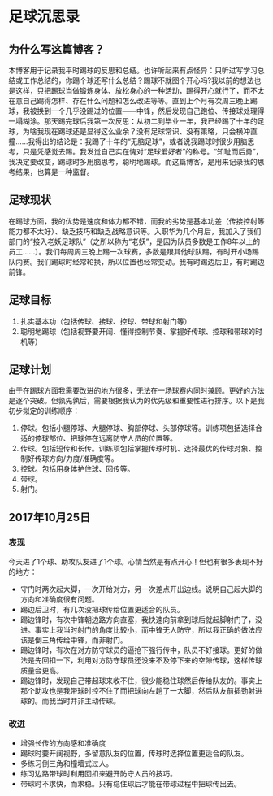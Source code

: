 # 足球沉思录

## 为什么写这篇博客？
本博客用于记录我平时踢球的反思和总结。也许听起来有点怪异：只听过写学习总结或工作总结的，你踢个球还写什么总结？踢球不就图个开心吗?我以前的想法也是这样，只把踢球当做锻炼身体、放松身心的一种活动，踢得开心就行了，而不太在意自己踢得怎样、存在什么问题和怎么改进等等。直到上个月有次周三晚上踢球，我被换到一个几乎没踢过的位置——中锋，然后发现自己跑位、传接球处理得一塌糊涂。那天踢完球后我第一次反思：从初二到毕业一年，我已经踢了十年的足球，为啥我现在踢球还是显得这么业余？没有足球常识、没有策略，只会横冲直撞......我得出的结论是：我踢了十年的“无脑足球”，或者说我踢球时很少用脑思考，只是凭感觉去踢。我发觉自己实在愧对“足球爱好者”的称号。“知耻而后勇”，我决定要改变，踢球时多用脑思考，聪明地踢球。而这篇博客，是用来记录我的思考结果，也算是一种监督。

## 足球现状
在踢球方面，我的优势是速度和体力都不错，而我的劣势是基本功差（传接控射等能力都不太好）、缺乏技巧和缺乏战略意识等。入职华为几个月后，我加入了我们部门的“接入老妖足球队”（之所以称为“老妖”，是因为队员多数是工作8年以上的员工......）。我们每周周三晚上踢一次球赛，多数是跟其他球队踢，有时开小场踢队内赛。我们踢球时经常轮换，所以位置也经常变动。我有时踢边后卫，有时踢边前锋。

## 足球目标
1. 扎实基本功（包括传球、接球、控球、带球和射门等）
2. 聪明地踢球（包括视野要开阔、懂得控制节奏、掌握好传球、控球和带球的时机等）

## 足球计划
由于在踢球方面我需要改进的地方很多，无法在一场球赛内同时兼顾。更好的方法是逐个突破。但孰先孰后，需要根据我认为的优先级和重要性进行排序。以下是我初步拟定的训练顺序：

1. 停球。包括小腿停球、大腿停球、胸部停球、头部停球等。训练项包括选择合适的停球部位、把球停在远离防守人员的位置等。
2. 传球。包括短传和长传。训练项包括掌握传球时机、选择最优的传球对象、控制好传球方向/力度/准确度等。
3. 控球。包括用身体护住球、回传等。
4. 带球。
5. 射门。

## 2017年10月25日

### 表现
今天进了1个球、助攻队友进了1个球。心情当然是有点开心！但也有很多表现不好的地方：

* 守门时两次起大脚，一次开给对方，另一次差点开出边线。说明自己起大脚的方向和准确度很有问题。
* 踢边后卫时，有几次没把球传给位置更适合的队员。
* 踢边锋时，有次中锋朝边路方向直塞，我快速向前拿到球后就起脚射门了，没进。事实上我当时射门的角度比较小，而中锋无人防守，所以我正确的做法应该是倒三角传给中锋，而非射门。
* 踢边锋时，有次在对方防守球员的逼抢下强行传中，队员不好接球。更好的做法是先回扣一下，利用对方防守球员还没来不及停下来的空隙传球，这样传球质量会更高。
* 踢边锋时，发现自己带起球来收不住，很少能稳住球然后传给队友的。事实上那个助攻也是我带球时控不住了而把球向左趟了一大脚，然后队友前插劲射进球的。而我当时并非主动传球。

### 改进

* 增强长传的方向感和准确度
* 踢球时要开阔视野，多留意队友的位置，传球时选择位置更适合的队友。
* 多练习倒三角和撞墙式过人。
* 练习边路带球时利用回扣来避开防守人员的技巧。
* 带球时不求快，而求稳。只有稳住球后才能在带球过程中把球传出去。

